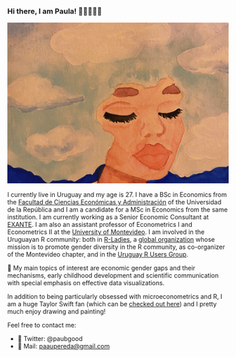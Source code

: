 ### Hi there, I am Paula! 👋🏾👩🏾‍💻

![](https://github.com/paulapereda/paulapereda/blob/master/paula_pereda_clouds_women_thoughts.jpg)

I currently live in Uruguay and my age is 27. I have a BSc in Economics from the [Facultad de Ciencias Económicas y Administración](http://fcea.edu.uy/maestrias/maestria-economia.html) of the Universidad de la República and I am a candidate for a MSc in Economics from the same institution. I am currently working as a Senior Economic Consultant at [EXANTE](https://www.exante.com.uy/). I am also an assistant professor of Econometrics I and Econometrics II at the [University of Montevideo](https://um.edu.uy/facultad-de-ciencias-empresariales-y-economia). I am involved in the Uruguayan R community: both in [R-Ladies](https://twitter.com/RLadiesMVD), a [global organization](https://rladies.org/) whose mission is to promote gender diversity in the R community, as co-organizer of the Montevideo chapter, and in the [Uruguay R Users Group](https://twitter.com/gurumvd).


📌 My main topics of interest are economic gender gaps and their mechanisms, early childhood development and scientific communication with special emphasis on effective data visualizations.
️

In addition to being particularly obsessed with microeconometrics and R, I am a huge Taylor Swift fan (which can be [checked out here](https://paulapereda.com/2021/01/07/taylor-analisis-de-texto-sobre-la-discografia-de-taylor-swift-en-r/)) and I pretty much enjoy drawing and painting!

️Feel free to contact me:

- 🦜 Twitter: @paubgood
- 📧 Mail: paaupereda@gmail.com
